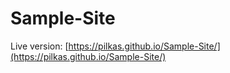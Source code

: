 # Sample-Site

Live version: [https://pilkas.github.io/Sample-Site/](https://pilkas.github.io/Sample-Site/)
